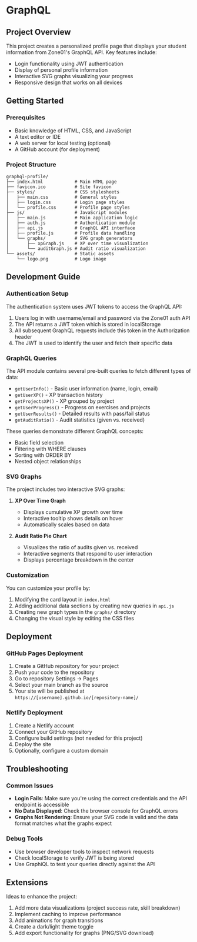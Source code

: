 # GraphQL

## Project Overview

This project creates a personalized profile page that displays your student information from Zone01's GraphQL API. Key features include:

- Login functionality using JWT authentication
- Display of personal profile information
- Interactive SVG graphs visualizing your progress
- Responsive design that works on all devices

## Getting Started

### Prerequisites

- Basic knowledge of HTML, CSS, and JavaScript
- A text editor or IDE
- A web server for local testing (optional)
- A GitHub account (for deployment)

### Project Structure

```
graphql-profile/
├── index.html            # Main HTML page
├── favicon.ico           # Site favicon
├── styles/               # CSS stylesheets
│   ├── main.css          # General styles
│   ├── login.css         # Login page styles
│   └── profile.css       # Profile page styles
├── js/                   # JavaScript modules
│   ├── main.js           # Main application logic
│   ├── auth.js           # Authentication module
│   ├── api.js            # GraphQL API interface
│   ├── profile.js        # Profile data handling
│   └── graphs/           # SVG graph generators
│       ├── xpGraph.js    # XP over time visualization
│       └── auditGraph.js # Audit ratio visualization
└── assets/               # Static assets
    └── logo.png          # Logo image
```

## Development Guide

### Authentication Setup

The authentication system uses JWT tokens to access the GraphQL API:

1. Users log in with username/email and password via the Zone01 auth API
2. The API returns a JWT token which is stored in localStorage
3. All subsequent GraphQL requests include this token in the Authorization header
4. The JWT is used to identify the user and fetch their specific data

### GraphQL Queries

The API module contains several pre-built queries to fetch different types of data:

- `getUserInfo()` - Basic user information (name, login, email)
- `getUserXP()` - XP transaction history
- `getProjectsXP()` - XP grouped by project
- `getUserProgress()` - Progress on exercises and projects
- `getUserResults()` - Detailed results with pass/fail status
- `getAuditRatio()` - Audit statistics (given vs. received)

These queries demonstrate different GraphQL concepts:
- Basic field selection
- Filtering with WHERE clauses
- Sorting with ORDER BY
- Nested object relationships

### SVG Graphs

The project includes two interactive SVG graphs:

1. **XP Over Time Graph**
   - Displays cumulative XP growth over time
   - Interactive tooltip shows details on hover
   - Automatically scales based on data

2. **Audit Ratio Pie Chart**
   - Visualizes the ratio of audits given vs. received
   - Interactive segments that respond to user interaction
   - Displays percentage breakdown in the center

### Customization

You can customize your profile by:

1. Modifying the card layout in `index.html`
2. Adding additional data sections by creating new queries in `api.js`
3. Creating new graph types in the `graphs/` directory
4. Changing the visual style by editing the CSS files

## Deployment

### GitHub Pages Deployment

1. Create a GitHub repository for your project
2. Push your code to the repository
3. Go to repository Settings → Pages
4. Select your main branch as the source
5. Your site will be published at `https://[username].github.io/[repository-name]/`

### Netlify Deployment

1. Create a Netlify account
2. Connect your GitHub repository
3. Configure build settings (not needed for this project)
4. Deploy the site
5. Optionally, configure a custom domain

## Troubleshooting

### Common Issues

- **Login Fails**: Make sure you're using the correct credentials and the API endpoint is accessible
- **No Data Displayed**: Check the browser console for GraphQL errors
- **Graphs Not Rendering**: Ensure your SVG code is valid and the data format matches what the graphs expect

### Debug Tools

- Use browser developer tools to inspect network requests
- Check localStorage to verify JWT is being stored
- Use GraphiQL to test your queries directly against the API

## Extensions

Ideas to enhance the project:

1. Add more data visualizations (project success rate, skill breakdown)
2. Implement caching to improve performance
3. Add animations for graph transitions
4. Create a dark/light theme toggle
5. Add export functionality for graphs (PNG/SVG download)

